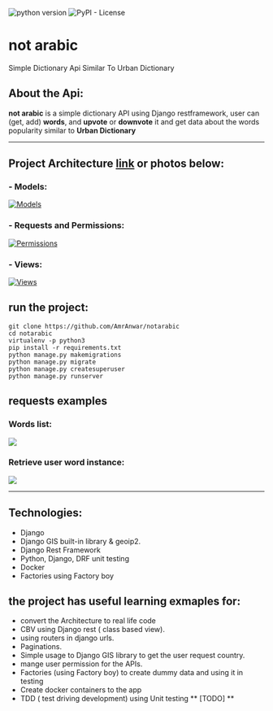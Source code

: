 ![python version](https://img.shields.io/badge/python-3.4+-blue.svg)
![PyPI - License](https://img.shields.io/pypi/l/Django.svg)

# not arabic
Simple Dictionary Api Similar To Urban Dictionary

## About the Api:

**not arabic** is a simple dictionary API using Django restframework, user can (get, add) **words**, and **upvote** or **downvote** it and get data about the words popularity similar to **Urban Dictionary**

---

## Project Architecture [link](https://drive.google.com/file/d/14UaZKbFcpjQBvYtB40IUxxLHfnGgt24D/view?usp=sharing "link") or photos below:

### - Models:

[![Models](https://www7.0zz0.com/2019/06/10/20/502454527.jpeg)](https://www7.0zz0.com/2019/06/10/20/502454527.jpeg)

### - Requests and Permissions:

[![Permissions](https://www5.0zz0.com/2019/06/10/21/452319419.jpeg "Permissions")](https://www5.0zz0.com/2019/06/10/21/452319419.jpeg "Permissions")

### - Views: 

[![Views](https://www5.0zz0.com/2019/06/10/21/854204385.jpeg)](https://www5.0zz0.com/2019/06/10/21/854204385.jpeg)

## run the project: 
```
git clone https://github.com/AmrAnwar/notarabic
cd notarabic
virtualenv -p python3
pip install -r requirements.txt
python manage.py makemigrations
python manage.py migrate
python manage.py createsuperuser
python manage.py runserver
```

## requests examples 

### Words list: 

[![](https://www3.0zz0.com/2019/06/10/22/904453314.jpeg)](https://www3.0zz0.com/2019/06/10/22/904453314.jpeg)

### Retrieve user word instance:
[![](https://www3.0zz0.com/2019/06/10/22/494644414.jpeg)](https://www3.0zz0.com/2019/06/10/22/494644414.jpeg)

-----

## Technologies:
- Django
- Django GIS built-in library & geoip2.
- Django Rest Framework
- Python, Django, DRF unit testing  
- Docker
- Factories using Factory boy 

## the project has useful learning exmaples for:
- convert the Architecture to real life code
- CBV using Django rest ( class based view).
- using routers in django urls.
- Paginations.
- Simple usage to Django GIS library to get the user request country.
- mange user permission for the APIs.
- Factories (using Factory boy) to create dummy data and using it in testing
- Create docker containers to the app
- TDD ( test driving development) using Unit testing ** [TODO] **


